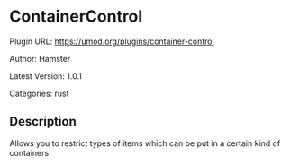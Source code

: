 # ContainerControl

Plugin URL: https://umod.org/plugins/container-control

Author: Hamster

Latest Version: 1.0.1

Categories: rust

## Description

Allows you to restrict types of items which can be put in a certain kind of containers
